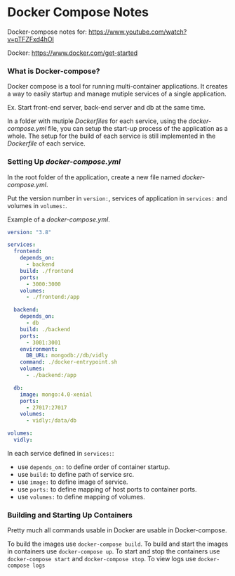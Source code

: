 # Docker Compose Notes

Docker-compose notes for: https://www.youtube.com/watch?v=pTFZFxd4hOI

Docker: https://www.docker.com/get-started

### What is Docker-compose?

Docker compose is a tool for running multi-container applications. It creates a way to easily startup and manage mutiple services of a single application.

Ex. Start front-end server, back-end server and db at the same time.

In a folder with mutiple _Dockerfiles_ for each service, using the _docker-compose.yml_ file, you can setup the start-up process of the application as a whole. The setup for the build of each service is still implemented in the _Dockerfile_ of each service.

### Setting Up _docker-compose.yml_

In the root folder of the application, create a new file named _docker-compose.yml_.

Put the version number in `version:`, services of application in `services:` and volumes in `volumes:`.

Example of a _docker-compose.yml_.

```yaml
version: "3.8"

services:
  frontend:
    depends_on:
      - backend
    build: ./frontend
    ports:
      - 3000:3000
    volumes:
      - ./frontend:/app

  backend:
    depends_on:
      - db
    build: ./backend
    ports:
      - 3001:3001
    environment:
      DB_URL: mongodb://db/vidly
    command: ./docker-entrypoint.sh
    volumes:
      - ./backend:/app

  db:
    image: mongo:4.0-xenial
    ports:
      - 27017:27017
    volumes:
      - vidly:/data/db

volumes:
  vidly:
```

In each service defined in `services:`:

- use `depends_on:` to define order of container startup.
- use `build:` to define path of service src.
- use `image:` to define image of service.
- use `ports:` to define mapping of host ports to container ports.
- use `volumes:` to define mapping of volumes.

### Building and Starting Up Containers

Pretty much all commands usable in Docker are usable in Docker-compose.

To build the images use `docker-compose build`.
To build and start the images in containers use `docker-compose up`.
To start and stop the containers use `docker-compose start` and `docker-compose stop`.
To view logs use `docker-compose logs`
